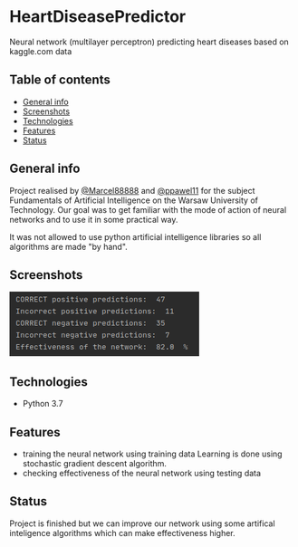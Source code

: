 # HeartDiseasePredictor
Neural network (multilayer perceptron) predicting heart diseases based on kaggle.com data

## Table of contents
* [General info](#general-info)
* [Screenshots](#screenshots)
* [Technologies](#technologies)
* [Features](#features)
* [Status](#status)

## General info
Project realised by [@Marcel88888](https://github.com/Marcel88888) and [@ppawel11](https://github.com/ppawel11) for the subject Fundamentals of Artificial Intelligence on the Warsaw University of Technology. Our goal was to get familiar with the mode of action of neural networks and to use it in some practical way.

It was not allowed to use python artificial intelligence libraries so all algorithms are made "by hand".

## Screenshots
![Screenshot](./img/screenshot.png)

## Technologies
* Python 3.7

## Features
* training the neural network using training data
Learning is done using stochastic gradient descent algorithm.
* checking effectiveness of the neural network using testing data

## Status
Project is finished but we can improve our network using some artifical inteligence algorithms which can make effectiveness higher.

